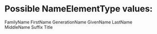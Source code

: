 # Possible **NameElementType** values:
FamilyName
FirstName
GenerationName
GivenName
LastName
MiddleName
Suffix
Title
